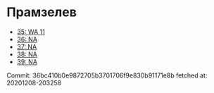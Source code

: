 # Прамзелев
- [35: WA 11](35.md)
- [36: NA](36.md)
- [37: NA](37.md)
- [38: NA](38.md)
- [39: NA](39.md)

Commit: 36bc410b0e9872705b3701706f9e830b91171e8b
 fetched at: 20201208-203258
